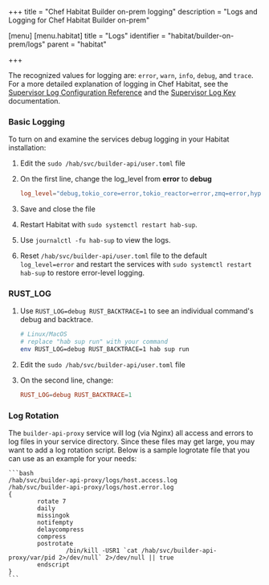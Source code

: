 +++
title = "Chef Habitat Builder on-prem logging"
description = "Logs and Logging for Chef Habitat Builder on-prem"

[menu]
  [menu.habitat]
    title = "Logs"
    identifier = "habitat/builder-on-prem/logs"
    parent = "habitat"

+++

The recognized values for logging are: `error`, `warn`, `info`, `debug`, and `trace`.
For a more detailed explanation of logging in Chef Habitat, see the [Supervisor Log Configuration Reference](https://www.habitat.sh/docs/reference/#supervisor-log-configuration-reference) and the [Supervisor Log Key](https://www.habitat.sh/docs/reference/#supervisor-log-key) documentation.

### Basic Logging

To turn on and examine the services debug logging in your Habitat installation:

1. Edit the `sudo /hab/svc/builder-api/user.toml` file
1. On the first line, change the log_level from **error** to **debug**

    ```toml
    log_level="debug,tokio_core=error,tokio_reactor=error,zmq=error,hyper=error"
    ```

1. Save and close the file
1. Restart Habitat with `sudo systemctl restart hab-sup`.
1. Use `journalctl -fu hab-sup` to view the logs.
1. Reset `/hab/svc/builder-api/user.toml` file to the default `log_level=error` and restart the services with `sudo systemctl restart hab-sup` to restore error-level logging.

### RUST_LOG

1. Use `RUST_LOG=debug RUST_BACKTRACE=1` to see an individual command's debug and backtrace.

    ```bash
    # Linux/MacOS
    # replace "hab sup run" with your command
    env RUST_LOG=debug RUST_BACKTRACE=1 hab sup run
    ```

1. Edit the `sudo /hab/svc/builder-api/user.toml` file
1. On the second line, change:

    ```toml
    RUST_LOG=debug RUST_BACKTRACE=1
    ```

### Log Rotation

The `builder-api-proxy` service will log (via Nginx) all access and errors to log files in your service directory. Since these files may get large, you may want to add a log rotation script. Below is a sample logrotate file that you can use as an example for your needs:

    ```bash
    /hab/svc/builder-api-proxy/logs/host.access.log
    /hab/svc/builder-api-proxy/logs/host.error.log
    {
            rotate 7
            daily
            missingok
            notifempty
            delaycompress
            compress
            postrotate
                    /bin/kill -USR1 `cat /hab/svc/builder-api-proxy/var/pid 2>/dev/null` 2>/dev/null || true
            endscript
    }
    ```
